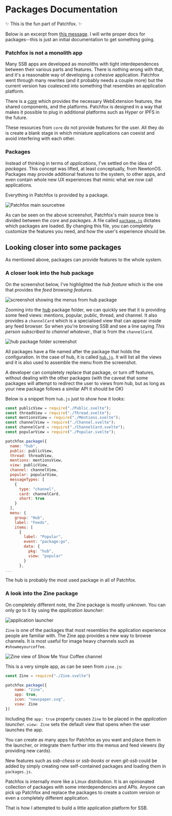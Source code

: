 # Packages Documentation

✨ This is the fun part of Patchfox. ✨

Below is an excerpt from [this message](ssb:message/sha256/hYLSp_zPkvUj2f3DMk9vzUafKy9SVruDjuWFmj7vu60=). I will write proper docs for packages--this is just an initial documentation to get something going.

### Patchfox is not a monolith app

Many SSB apps are developed as monoliths with tight interdependences between their various parts and features. There is nothing wrong with that, and it's a reasonable way of developing a cohesive application. Patchfox went through many rewrites (and it probably needs a couple more) but the current version has coalesced into something that resembles an application platform.

There is a [_core_](https://github.com/soapdog/patchfox/tree/master/src/core) which provides the necessary WebExtension features, the shared components, and the platforms. Patchfox is designed in a way that makes it possible to plug in additional platforms such as Hyper or IPFS in the future.

These resources from `core` do not provide features for the user. All they do is create a blank stage in which miniature applications can coexist and avoid interfering with each other.

### Packages

Instead of thinking in terms of _applications_, I've settled on the idea of _packages_. This concept was lifted, at least conceptually, from NewtonOS. Packages may provide additional features to the system, to other apps, and even contain whole new UX experiences that mimic what we now call applications.

Everything in Patchfox is provided by a package.

![Patchfox main sourcetree](d-patchfox-sourcetree.png)

As can be seen on the above screenshot, Patchfox's main source tree is divided between the _core_ and _packages_. A file called [`package.js`](https://github.com/soapdog/patchfox/blob/master/src/packages/packages.js) dictates which packages are loaded. By changing this file, you can completely customize the features you need, and how the user's experience should be.

## Looking closer into some packages

As mentioned above, packages can provide features to the whole system.

### A closer look into the hub package

On the screenshot below, I've highlighted the _hub feature_ which is the one that provides the _feed browsing features_.

![screenshot showing the menus from hub package](d-hub-package.png)

Zooming into the [hub](https://github.com/soapdog/patchfox/tree/master/src/packages/hub) package folder, we can quickly see that it is providing some feed views: mentions, popular, public, thread, and channel. It also provides a `channelCard` which is a specialised view that can appear inside any feed browser. So when you're browsing SSB and see a line saying _This person subscribed to channel whatever._, that is from the `channelCard`. 

![hub package folder screenshot](d-hub-source.png)

All packages have a file named after the package that holds the configuration. In the case of hub, it is called [`hub.js`](https://github.com/soapdog/patchfox/blob/master/src/packages/hub/hub.js). It will list all the views and it is also used to assemble the menu from the screenshot.

A developer can completely replace that package, or turn off features, without dealing with the other packages (with the caveat that some packages will attempt to redirect the user to views from hub, but as long as your new package follows a similar API it should be OK)

Below is a snippet from `hub.js` just to show how it looks:

```js
const publicView = require("./Public.svelte");
const threadView = require("./Thread.svelte");
const mentionsView = require("./Mentions.svelte");
const channelView = require("./Channel.svelte");
const channelCard = require("./ChannelCard.svelte");
const popularView = require("./Popular.svelte");

patchfox.package({
  name: "hub",
  public: publicView,
  thread: threadView,
  mentions: mentionsView,
  view: publicView,
  channel: channelView,
  popular: popularView,
  messageTypes: [
    {
      type: "channel",
      card: channelCard,
      short: true
    }
  ],
  menu: {
    group: "Hub",
    label: "Feeds",
    items: [
      {
        label: "Popular",
        event: "package:go",
        data: {
          pkg: "hub",
          view: "popular"
        }
      },
...
```

The hub is probably the most used package in all of Patchfox.

### A look into the Zine package

On completely different note, the Zine package is mostly unknown. You can only go to it by using the _application launcher_:

![application launcher](d-launcher.png)

`Zine` is one of the packages that most resembles the application experience people are familiar with. The Zine app provides a new way to browse channels. It is most useful for image heavy channels such as `#showmeyourcoffee`.

![Zine view of Show Me Your Coffee channel](d-zine.png)

This is a very simple app, as can be seen from `zine.js`:

```js
const Zine = require("./Zine.svelte")

patchfox.package({
    name: "zine",
    app: true,
    icon: "newspaper.svg",
    view: Zine
})
```

Including the `app: true` property causes `Zine` to be placed in the _application launcher_. `view: Zine` sets the default view that opens when the user launches the app.

You can create as many apps for Patchfox as you want and place them in the launcher, or integrate them further into the menus and feed viewers (by providing new cards).

New features such as _ssb-chess_ or _ssb-books_ or even _git-ssb_ could be added by simply creating new self-contained packages and loading them in `packages.js`.

Patchfox is internally more like a Linux distribution. It is an opinionated collection of packages with some interdependencies and APIs. Anyone can pick up Patchfox and replace the packages to create a custom version or even a completely different application.

That is how I attempted to build a little application platform for SSB.
